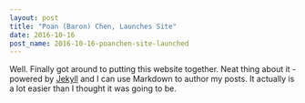 ```yaml
---
layout: post
title: "Poan (Baron) Chen, Launches Site"
date: 2016-10-16
post_name: 2016-10-16-poanchen-site-launched
---
```


Well. Finally got around to putting this website together. Neat thing about it - powered by [Jekyll](http://jekyllrb.com) and I can use Markdown to author my posts. It actually is a lot easier than I thought it was going to be.